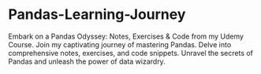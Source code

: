 # Pandas-Learning-Journey
Embark on a Pandas Odyssey: Notes, Exercises &amp; Code from my Udemy Course. Join my captivating journey of mastering Pandas. Delve into comprehensive notes, exercises, and code snippets. Unravel the secrets of Pandas and unleash the power of data wizardry.
